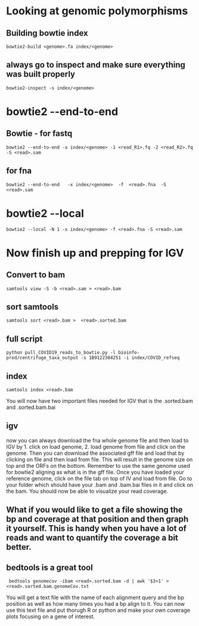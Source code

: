 # Looking at genomic polymorphisms

## Building bowtie index

`bowtie2-build <genome>.fa index/<genome>`
## always go to inspect and make sure everything was built properly

`bowtie2-inspect -s index/<genome>`

# bowtie2 --end-to-end 
## Bowtie -  for fastq
`bowtie2 --end-to-end -x index/<genome> -1 <read_R1>.fq -2 <read_R2>.fq  -S <read>.sam`

## for fna
`bowtie2 --end-to-end   -x index/<genome>  -f  <read>.fna  -S <read>.sam`

# bowtie2 --local 

`bowtie2 --local -N 1 -x index/<genome> -f <read>.fna -S <read>.sam` 

# Now finish up and prepping for IGV

## Convert to bam
`samtools view -S -b <read>.sam > <read>.bam`

## sort samtools
`samtools sort <read>.bam >  <read>.sorted.bam`

## full script
`python pull_COVID19_reads_to_bowtie.py -l bioinfo-prod/centrifuge_taxa_output -s 1B9122304251 -i index/COVID_refseq`

## index 
`samtools index <read>.bam`

You will now have two important files needed for IGV that is the <read>.sorted.bam and <read>.sorted.bam.bai

## igv
now you can always download the fna whole genome file and then load to IGV by 1. click on load genome, 2. load genome from file and click on the genome. Then you can download the associated gff file and load that by clicking on file and then load from file. This will result in the genome size on top and the ORFs on the bottom. Remember to use the same genome used for bowtie2 aligning as what is in the gff file.  Once you have loaded your reference genome, click on the file tab on top of IV and load from file. Go to your folder which should have your <read>.bam and <read>.bam.bai files in it and click on the bam. You should now be able to visualize your read coverage. 
  
## What if you would like to get a file showing the bp and coverage at that position and then graph it yourself. This is handy when you have a lot of reads and want to quantify the coverage a bit better. 

## bedtools is a great tool
` bedtools genomecov -ibam <read>.sorted.bam -d | awk '$3>1' > <read>.sorted.bam.genomeCov.txt`

You will get a text file with the name of each alignment query and the bp position as well as how many times you had a bp align to it. You can now use this text file and put thorugh R or python and make your own coverage plots focusing on a gene of interest.
